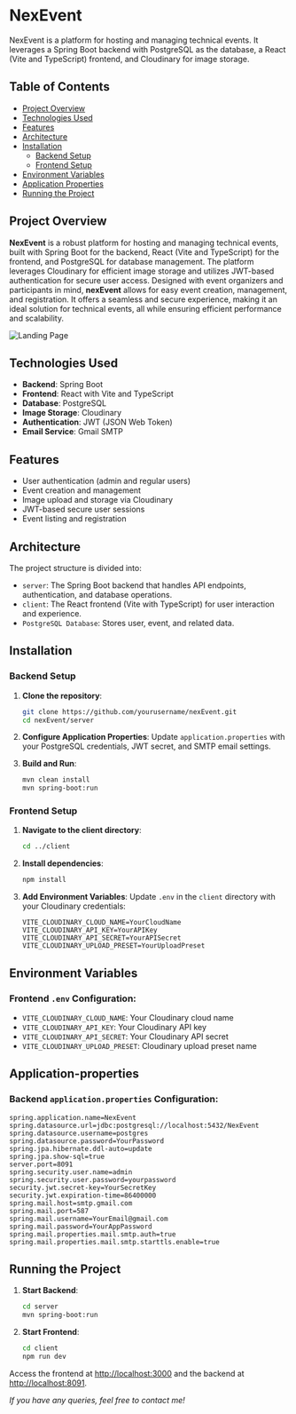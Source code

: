 # NexEvent

NexEvent is a platform for hosting and managing technical events. It leverages a Spring Boot backend with PostgreSQL as the database, a React (Vite and TypeScript) frontend, and Cloudinary for image storage.

## Table of Contents
- [Project Overview](#project-overview)
- [Technologies Used](#technologies-used)
- [Features](#features)
- [Architecture](#architecture)
- [Installation](#installation)
  - [Backend Setup](#backend-setup)
  - [Frontend Setup](#frontend-setup)
- [Environment Variables](#environment-variables)
- [Application Properties](#application-properties)
- [Running the Project](#running-the-project)


## Project Overview

**NexEvent** is a robust platform for hosting and managing technical events, built with Spring Boot for the backend, React (Vite and TypeScript) for the frontend, and PostgreSQL for database management. The platform leverages Cloudinary for efficient image storage and utilizes JWT-based authentication for secure user access. Designed with event organizers and participants in mind, **nexEvent** allows for easy event creation, management, and registration. It offers a seamless and secure experience, making it an ideal solution for technical events, all while ensuring efficient performance and scalability.



![Landing Page](https://github.com/user-attachments/assets/bda5aff8-1948-4306-a46a-e6786c063d72)


## Technologies Used
- **Backend**: Spring Boot
- **Frontend**: React with Vite and TypeScript
- **Database**: PostgreSQL
- **Image Storage**: Cloudinary
- **Authentication**: JWT (JSON Web Token)
- **Email Service**: Gmail SMTP

## Features
- User authentication (admin and regular users)
- Event creation and management
- Image upload and storage via Cloudinary
- JWT-based secure user sessions
- Event listing and registration

## Architecture

The project structure is divided into:
- `server`: The Spring Boot backend that handles API endpoints, authentication, and database operations.
- `client`: The React frontend (Vite with TypeScript) for user interaction and experience.
- `PostgreSQL Database`: Stores user, event, and related data.

## Installation

### Backend Setup

1. **Clone the repository**:
   ```bash
   git clone https://github.com/yourusername/nexEvent.git
   cd nexEvent/server
   ```

2. **Configure Application Properties**:
   Update `application.properties` with your PostgreSQL credentials, JWT secret, and SMTP email settings.

3. **Build and Run**:
   ```bash
   mvn clean install
   mvn spring-boot:run
   ```

### Frontend Setup

1. **Navigate to the client directory**:
   ```bash
   cd ../client
   ```

2. **Install dependencies**:
   ```bash
   npm install
   ```

3. **Add Environment Variables**:
   Update `.env` in the `client` directory with your Cloudinary credentials:
   ```dotenv
   VITE_CLOUDINARY_CLOUD_NAME=YourCloudName
   VITE_CLOUDINARY_API_KEY=YourAPIKey
   VITE_CLOUDINARY_API_SECRET=YourAPISecret
   VITE_CLOUDINARY_UPLOAD_PRESET=YourUploadPreset
   ```

## Environment Variables

### Frontend `.env` Configuration:
- `VITE_CLOUDINARY_CLOUD_NAME`: Your Cloudinary cloud name
- `VITE_CLOUDINARY_API_KEY`: Your Cloudinary API key
- `VITE_CLOUDINARY_API_SECRET`: Your Cloudinary API secret
- `VITE_CLOUDINARY_UPLOAD_PRESET`: Cloudinary upload preset name

## Application-properties

### Backend `application.properties` Configuration:
```properties
spring.application.name=NexEvent
spring.datasource.url=jdbc:postgresql://localhost:5432/NexEvent
spring.datasource.username=postgres
spring.datasource.password=YourPassword
spring.jpa.hibernate.ddl-auto=update
spring.jpa.show-sql=true
server.port=8091
spring.security.user.name=admin
spring.security.user.password=yourpassword
security.jwt.secret-key=YourSecretKey
security.jwt.expiration-time=86400000
spring.mail.host=smtp.gmail.com
spring.mail.port=587
spring.mail.username=YourEmail@gmail.com
spring.mail.password=YourAppPassword
spring.mail.properties.mail.smtp.auth=true
spring.mail.properties.mail.smtp.starttls.enable=true
```

## Running the Project

1. **Start Backend**:
   ```bash
   cd server
   mvn spring-boot:run
   ```

2. **Start Frontend**:
   ```bash
   cd client
   npm run dev
   ```

Access the frontend at [http://localhost:3000](http://localhost:3000) and the backend at [http://localhost:8091](http://localhost:8091).


*If you have any queries, feel free to contact me!*


